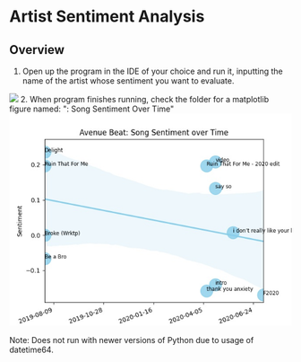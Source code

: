 # Artist Sentiment Analysis
## Overview

1. Open up the program in the IDE of your choice and
run it, inputting the name of the artist whose sentiment you want
to evaluate.
<img src="example.png"/>
2. When program finishes running, check the folder for
a matplotlib figure named: "<Artist-Name>: Song Sentiment Over Time"
<img src="Visualizations/Avenue Beat: Song Sentiment over Time.jpeg"/>
  
  
Note: Does not run with newer versions of Python due to usage of datetime64.
